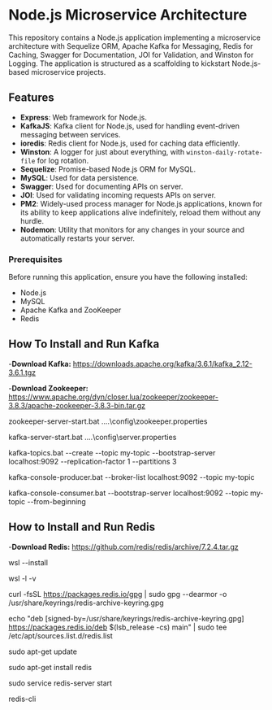 # Node.js Microservice Architecture

This repository contains a Node.js application implementing a microservice architecture with Sequelize ORM, Apache Kafka for Messaging, Redis for Caching, Swagger for Documentation, JOI for Validation, and Winston for Logging. The application is structured as a scaffolding to kickstart Node.js-based microservice projects.

## Features

- **Express**: Web framework for Node.js.
- **KafkaJS**: Kafka client for Node.js, used for handling event-driven messaging between services.
- **ioredis**: Redis client for Node.js, used for caching data efficiently.
- **Winston**: A logger for just about everything, with `winston-daily-rotate-file` for log rotation.
- **Sequelize**: Promise-based Node.js ORM for MySQL.
- **MySQL**: Used for data persistence.
- **Swagger**: Used for documenting APIs on server.
- **JOI**: Used for validating incoming requests APIs on server.
- **PM2**: Widely-used process manager for Node.js applications, known for its ability to keep applications alive indefinitely, reload them without any hurdle.
- **Nodemon**: Utility that monitors for any changes in your source and automatically restarts your server.

### Prerequisites

Before running this application, ensure you have the following installed:

- Node.js
- MySQL
- Apache Kafka and ZooKeeper
- Redis

## How To Install and Run Kafka 

-**Download Kafka:** https://downloads.apache.org/kafka/3.6.1/kafka_2.12-3.6.1.tgz

-**Download Zookeeper:** https://www.apache.org/dyn/closer.lua/zookeeper/zookeeper-3.8.3/apache-zookeeper-3.8.3-bin.tar.gz 

zookeeper-server-start.bat ..\..\config\zookeeper.properties

kafka-server-start.bat ..\..\config\server.properties

kafka-topics.bat --create --topic my-topic --bootstrap-server localhost:9092 --replication-factor 1 --partitions 3

kafka-console-producer.bat --broker-list localhost:9092 --topic my-topic

kafka-console-consumer.bat --bootstrap-server localhost:9092 --topic my-topic --from-beginning

## How to Install and Run Redis

-**Download Redis:** https://github.com/redis/redis/archive/7.2.4.tar.gz

wsl --install

wsl -l -v

curl -fsSL https://packages.redis.io/gpg | sudo gpg --dearmor -o /usr/share/keyrings/redis-archive-keyring.gpg

echo "deb [signed-by=/usr/share/keyrings/redis-archive-keyring.gpg] https://packages.redis.io/deb $(lsb_release -cs) main" | sudo tee /etc/apt/sources.list.d/redis.list

sudo apt-get update

sudo apt-get install redis

sudo service redis-server start

redis-cli 
